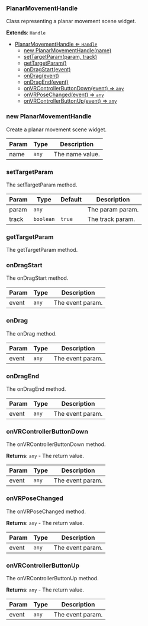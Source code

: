 <a name="PlanarMovementHandle"></a>

### PlanarMovementHandle 
Class representing a planar movement scene widget.


**Extends**: <code>Handle</code>  

* [PlanarMovementHandle ⇐ <code>Handle</code>](#PlanarMovementHandle)
    * [new PlanarMovementHandle(name)](#new-PlanarMovementHandle)
    * [setTargetParam(param, track)](#setTargetParam)
    * [getTargetParam()](#getTargetParam)
    * [onDragStart(event)](#onDragStart)
    * [onDrag(event)](#onDrag)
    * [onDragEnd(event)](#onDragEnd)
    * [onVRControllerButtonDown(event) ⇒ <code>any</code>](#onVRControllerButtonDown)
    * [onVRPoseChanged(event) ⇒ <code>any</code>](#onVRPoseChanged)
    * [onVRControllerButtonUp(event) ⇒ <code>any</code>](#onVRControllerButtonUp)

<a name="new_PlanarMovementHandle_new"></a>

### new PlanarMovementHandle
Create a planar movement scene widget.


| Param | Type | Description |
| --- | --- | --- |
| name | <code>any</code> | The name value. |

<a name="PlanarMovementHandle+setTargetParam"></a>

### setTargetParam
The setTargetParam method.



| Param | Type | Default | Description |
| --- | --- | --- | --- |
| param | <code>any</code> |  | The param param. |
| track | <code>boolean</code> | <code>true</code> | The track param. |

<a name="PlanarMovementHandle+getTargetParam"></a>

### getTargetParam
The getTargetParam method.


<a name="PlanarMovementHandle+onDragStart"></a>

### onDragStart
The onDragStart method.



| Param | Type | Description |
| --- | --- | --- |
| event | <code>any</code> | The event param. |

<a name="PlanarMovementHandle+onDrag"></a>

### onDrag
The onDrag method.



| Param | Type | Description |
| --- | --- | --- |
| event | <code>any</code> | The event param. |

<a name="PlanarMovementHandle+onDragEnd"></a>

### onDragEnd
The onDragEnd method.



| Param | Type | Description |
| --- | --- | --- |
| event | <code>any</code> | The event param. |

<a name="PlanarMovementHandle+onVRControllerButtonDown"></a>

### onVRControllerButtonDown
The onVRControllerButtonDown method.


**Returns**: <code>any</code> - The return value.  

| Param | Type | Description |
| --- | --- | --- |
| event | <code>any</code> | The event param. |

<a name="PlanarMovementHandle+onVRPoseChanged"></a>

### onVRPoseChanged
The onVRPoseChanged method.


**Returns**: <code>any</code> - The return value.  

| Param | Type | Description |
| --- | --- | --- |
| event | <code>any</code> | The event param. |

<a name="PlanarMovementHandle+onVRControllerButtonUp"></a>

### onVRControllerButtonUp
The onVRControllerButtonUp method.


**Returns**: <code>any</code> - The return value.  

| Param | Type | Description |
| --- | --- | --- |
| event | <code>any</code> | The event param. |

